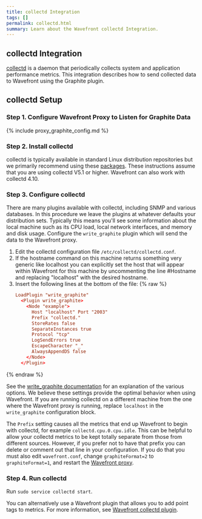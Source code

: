 ```yaml
---
title: collectd Integration
tags: []
permalink: collectd.html
summary: Learn about the Wavefront collectd Integration.
---
```

## collectd Integration

[collectd](https://collectd.org/) is a daemon that periodically collects system and application performance metrics. This integration describes how to send collected data to Wavefront using the Graphite plugin.
## collectd Setup

### Step 1. Configure Wavefront Proxy to Listen for Graphite Data

{% include proxy_graphite_config.md %}

### Step 2. Install collectd

collectd is typically available in standard Linux distribution repositories but we primarily recommend using these [packages](https://github.com/collectd/collectd-ci/blob/master/README.md). These instructions assume that you are using collectd V5.1 or higher. Wavefront can also work with collectd 4.10.

### Step 3. Configure collectd

There are many plugins available with collectd, including SNMP and various databases. In this procedure we leave the plugins at whatever defaults your distribution sets. Typically this means you'll see some information about the local machine such as its CPU load, local network interfaces, and memory and disk usage. Configure the `write_graphite` plugin which will send the data to the Wavefront proxy.
 
 1. Edit the collectd configuration file `/etc/collectd/collectd.conf`.
 1. If the hostname command on this machine returns something very generic like localhost you can explicitly set the host that will appear within Wavefront for this machine by uncommenting the line #Hostname and replacing "localhost" with the desired hostname.
 1. Insert the following lines at the bottom of the file:
{% raw %}
    ```conf
    LoadPlugin "write_graphite" 
      <Plugin write_graphite> 
        <Node "example">   
          Host "localhost" Port "2003"
          Prefix "collectd."
          StoreRates false
          SeparateInstances true
          Protocol "tcp"
          LogSendErrors true
          EscapeCharacter "_"
          AlwaysAppendDS false
        </Node> 
      </Plugin>
    ```
{% endraw %}

See the [write_graphite documentation](https://collectd.org/documentation/manpages/collectd.conf.5.shtml#plugin_write_graphite) for an explanation of the various options. We believe these settings provide the optimal behavior when using Wavefront. If you are running collectd on a different machine from the one where the Wavefront proxy is running, replace `localhost` in the `write_graphite` configuration block. 

The `Prefix` setting causes all the metrics that end up Wavefront to begin with collectd, for example `collectd.cpu.0.cpu.idle`. This can be helpful to allow your collectd metrics to be kept totally separate from those from different sources. However, if you prefer not to have that prefix you can delete or comment out that line in your configuration. If you do that you must also edit `wavefront.conf`, change `graphiteFormat=2` to `graphiteFormat=1`, and restart the [Wavefront proxy](https://docs.wavefront.com/proxies_managing.html).
 
 
### Step 4. Run collectd

Run `sudo service collectd start`.

You can alternatively use a Wavefront plugin that allows you to add point tags to metrics. For more information, see [Wavefront collectd plugin](https://github.com/wavefrontHQ/collectd-python-write-wavefront).
